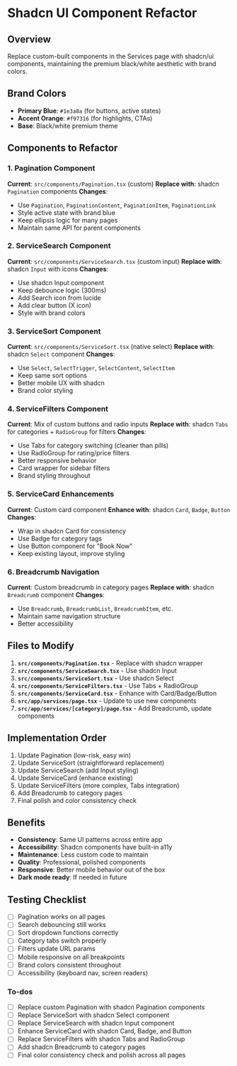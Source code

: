 <!-- ea185376-7619-4894-8981-b4fe5c359c05 49776830-5838-4bfa-bf94-0fd7c6cfb54d -->
# Shadcn UI Component Refactor

## Overview

Replace custom-built components in the Services page with shadcn/ui components, maintaining the premium black/white aesthetic with brand colors.

## Brand Colors

- **Primary Blue**: `#1e3a8a` (for buttons, active states)
- **Accent Orange**: `#f97316` (for highlights, CTAs)
- **Base**: Black/white premium theme

## Components to Refactor

### 1. **Pagination Component**

**Current**: `src/components/Pagination.tsx` (custom)
**Replace with**: shadcn `Pagination` components
**Changes**:

- Use `Pagination`, `PaginationContent`, `PaginationItem`, `PaginationLink`
- Style active state with brand blue
- Keep ellipsis logic for many pages
- Maintain same API for parent components

### 2. **ServiceSearch Component**  

**Current**: `src/components/ServiceSearch.tsx` (custom input)
**Replace with**: shadcn `Input` with icons
**Changes**:

- Use shadcn Input component
- Keep debounce logic (300ms)
- Add Search icon from lucide
- Add clear button (X icon)
- Style with brand colors

### 3. **ServiceSort Component**

**Current**: `src/components/ServiceSort.tsx` (native select)
**Replace with**: shadcn `Select` component
**Changes**:

- Use `Select`, `SelectTrigger`, `SelectContent`, `SelectItem`
- Keep same sort options
- Better mobile UX with shadcn
- Brand color styling

### 4. **ServiceFilters Component**

**Current**: Mix of custom buttons and radio inputs
**Replace with**: shadcn `Tabs` for categories + `RadioGroup` for filters
**Changes**:

- Use Tabs for category switching (cleaner than pills)
- Use RadioGroup for rating/price filters
- Better responsive behavior
- Card wrapper for sidebar filters
- Brand styling throughout

### 5. **ServiceCard Enhancements**

**Current**: Custom card component
**Enhance with**: shadcn `Card`, `Badge`, `Button`
**Changes**:

- Wrap in shadcn Card for consistency
- Use Badge for category tags
- Use Button component for "Book Now"
- Keep existing layout, improve styling

### 6. **Breadcrumb Navigation**

**Current**: Custom breadcrumb in category pages
**Replace with**: shadcn `Breadcrumb` component
**Changes**:

- Use `Breadcrumb`, `BreadcrumbList`, `BreadcrumbItem`, etc.
- Maintain same navigation structure
- Better accessibility

## Files to Modify

1. **`src/components/Pagination.tsx`** - Replace with shadcn wrapper
2. **`src/components/ServiceSearch.tsx`** - Use shadcn Input
3. **`src/components/ServiceSort.tsx`** - Use shadcn Select
4. **`src/components/ServiceFilters.tsx`** - Use Tabs + RadioGroup
5. **`src/components/ServiceCard.tsx`** - Enhance with Card/Badge/Button
6. **`src/app/services/page.tsx`** - Update to use new components
7. **`src/app/services/[category]/page.tsx`** - Add Breadcrumb, update components

## Implementation Order

1. Update Pagination (low-risk, easy win)
2. Update ServiceSort (straightforward replacement)
3. Update ServiceSearch (add Input styling)
4. Update ServiceCard (enhance existing)
5. Update ServiceFilters (more complex, Tabs integration)
6. Add Breadcrumb to category pages
7. Final polish and color consistency check

## Benefits

- **Consistency**: Same UI patterns across entire app
- **Accessibility**: Shadcn components have built-in a11y
- **Maintenance**: Less custom code to maintain
- **Quality**: Professional, polished components
- **Responsive**: Better mobile behavior out of the box
- **Dark mode ready**: If needed in future

## Testing Checklist

- [ ] Pagination works on all pages
- [ ] Search debouncing still works
- [ ] Sort dropdown functions correctly
- [ ] Category tabs switch properly
- [ ] Filters update URL params
- [ ] Mobile responsive on all breakpoints
- [ ] Brand colors consistent throughout
- [ ] Accessibility (keyboard nav, screen readers)

### To-dos

- [ ] Replace custom Pagination with shadcn Pagination components
- [ ] Replace ServiceSort with shadcn Select component
- [ ] Replace ServiceSearch with shadcn Input component
- [ ] Enhance ServiceCard with shadcn Card, Badge, and Button
- [ ] Replace ServiceFilters with shadcn Tabs and RadioGroup
- [ ] Add shadcn Breadcrumb to category pages
- [ ] Final color consistency check and polish across all pages